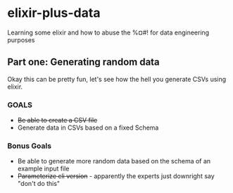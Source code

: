 # elixir-plus-data
Learning some elixir and how to abuse the %¤#! for data engineering purposes


## Part one: Generating random data

Okay this can be pretty fun, let's see how the hell you generate CSVs using elixir.

### GOALS

* ~~Be able to create a CSV file~~
* Generate data in CSVs based on a fixed Schema

### Bonus Goals

* Be able to generate more random data based on the schema of an example input file
* ~~Parameterize cli version~~ - apparently the experts just downright say "don't do this"

